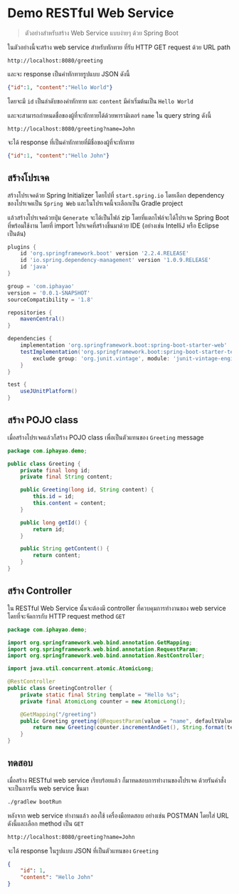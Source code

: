 # Demo RESTful Web Service

> ตัวอย่างสำหรับสร้าง Web Service แบบง่ายๆ ด้วย Spring Boot

ในตัวอย่างนี้จะสร้าง web service สำหรับทักทาย ที่รับ HTTP GET request ด้วย URL path
```text
http://localhost:8080/greeting
```
และจะ response เป็นคำทักทายรูปแบบ JSON ดังนี้
```json
{"id":1, "content":"Hello World"}
```
โดยจะมี `id` เป็นลำดับของคำทักทาย และ `content` มีค่าเริ่มต้นเป็น `Hello World` 

และจะสามารถกำหนดชื่อของผู้ที่จะทักทายได้ด้วยพารามิเตอร์ `name` ใน query string ดังนี้
```text
http://localhost:8080/greeting?name=John
```
จะได้ response ที่เป็นคำทักทายที่มีชื่อของผู้ที่จะทักทาย
```json
{"id":1, "content":"Hello John"}
```

## สร้างโปรเจค
สร้างโปรเจคด้วย Spring Initializer โดยไปที่ `start.spring.io` โดยเลือก dependency ของโปรเจคเป็น `Spring Web` และในโปรเจคนี้จะเลือกเป็น Gradle project 

แล้วสร้างโปรเจคด้วยปุ่ม `Generate` จะได้เป็นไฟล์ zip โดยที่แตกไฟล์จะได้โปรเจค Spring Boot ที่พร้อมใช้งาน โดยที่ import โปรเจคที่สร้างขึ้นมาด้วย IDE (อย่างเช่น IntelliJ หรือ Eclipse เป็นต้น)  

```groovy
plugins {
	id 'org.springframework.boot' version '2.2.4.RELEASE'
	id 'io.spring.dependency-management' version '1.0.9.RELEASE'
	id 'java'
}

group = 'com.iphayao'
version = '0.0.1-SNAPSHOT'
sourceCompatibility = '1.8'

repositories {
	mavenCentral()
}

dependencies {
	implementation 'org.springframework.boot:spring-boot-starter-web'
	testImplementation('org.springframework.boot:spring-boot-starter-test') {
		exclude group: 'org.junit.vintage', module: 'junit-vintage-engine'
	}
}

test {
	useJUnitPlatform()
}
```

## สร้าง POJO class
เมื่อสร้างโปรเจคแล้วก็สร้าง POJO class เพื่อเป็นตัวแทนของ `Greeting` message

```java
package com.iphayao.demo;

public class Greeting {
    private final long id;
    private final String content;

    public Greeting(long id, String content) {
        this.id = id;
        this.content = content;
    }

    public long getId() {
        return id;
    }

    public String getContent() {
        return content;
    }
}
```

## สร้าง Controller 
ใน RESTful Web Service นั้นจะต้องมี controller ที่ควบคุมการทำงานของ web service โดยที่จะจัดการกับ HTTP request method `GET`

```java
package com.iphayao.demo;

import org.springframework.web.bind.annotation.GetMapping;
import org.springframework.web.bind.annotation.RequestParam;
import org.springframework.web.bind.annotation.RestController;

import java.util.concurrent.atomic.AtomicLong;

@RestController
public class GreetingController {
    private static final String template = "Hello %s";
    private final AtomicLong counter = new AtomicLong();

    @GetMapping("/greeting")
    public Greeting greeting(@RequestParam(value = "name", defaultValue = "World") String name) {
        return new Greeting(counter.incrementAndGet(), String.format(template, name));
    }
}
```

## ทดสอบ
เมื่อสร้าง RESTful web service เรียบร้อยแล้ว ก็มาทดสอบการทำงานของโปรเจค ด้วยรันคำสั่ง จะเป็นการรัน web service ขึ้นมา

```cmd
./gradlew bootRun
```
หลังจาก web service ทำงานแล้ว ลองใช้ เครื่องมือทดสอบ อย่างเช่น POSTMAN โดยใส่ URL ดังนี้และเลือก method เป็น `GET`

```cmd
http://localhost:8080/greeting?name=John
```
จะได้ response ในรูปแบบ JSON ที่เป็นตัวแทนของ `Greeting`
```json
{
    "id": 1,
    "content": "Hello John"
}
```